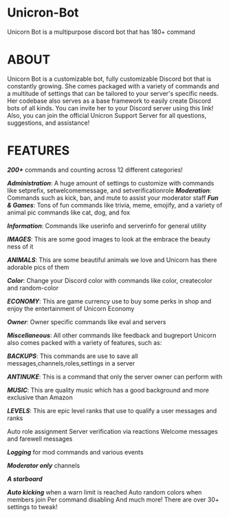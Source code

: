 # Unicron-Bot

Unicorn Bot is a multipurpose discord bot that has 180+ command
 
# ABOUT                              
Unicorn Bot is a customizable bot, fully customizable Discord bot that is constantly growing. She comes packaged with a variety of commands and a multitude of settings that can be tailored to your server's specific needs. Her codebase also serves as a base framework to easily create Discord bots of all kinds. You can invite her to your Discord server using this link! Also, you can join the official Unicron Support Server for all questions, suggestions, and assistance!

# FEATURES 
***200+*** commands and counting across 12 different categories!

***Administration***: A huge amount of settings to customize with commands like setprefix, setwelcomemessage, and setverificationrole
***Moderation***: Commands such as kick, ban, and mute to assist your moderator staff
***Fun & Games***: Tons of fun commands like trivia, meme, emojify, and a variety of animal pic commands like cat, dog, and fox

***Information***: Commands like userinfo and serverinfo for general utility

***IMAGES***: This are some good images to look at the embrace the beauty ness of it

***ANIMALS***: This are some beautiful animals we love and Unicorn has there adorable pics of them

***Color***: Change your Discord color with commands like color, createcolor and random-color

***ECONOMY***: This are game currency use to buy some perks in shop and enjoy the entertainment of Unicorn Economy 

***Owner***: Owner specific commands like eval and servers

***Miscellaneous***: All other commands like feedback and bugreport
Unicorn  also comes packed with a variety of features, such as:

***BACKUPS***: This commands are use to save all messages,channels,roles,settings in a server

***ANTINUKE***: This is a command that only the server owner can perform with

***MUSIC***: This are quality music which has a good background and more exclusive than Amazon
 
***LEVELS***: This are epic level ranks that use to qualify a user messages and ranks

Auto role assignment
Server verification via reactions
Welcome messages and farewell messages

***Logging*** for mod commands and various events

***Moderator only*** channels

***A starboard***

***Auto kicking*** when a warn limit is reached
Auto random colors when members join
Per command disabling
And much more! There are over 30+ settings to tweak!

